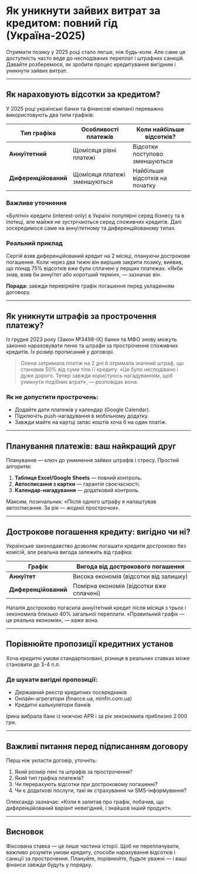 # Як уникнути зайвих витрат за кредитом: повний гід (Україна‑2025)

Отримати позику у 2025 році стало легше, ніж будь-коли. Але саме ця доступність часто веде до несподіваних переплат і штрафних санкцій. Давайте розберемося, як зробити процес кредитування вигідним і уникнути зайвих витрат.

---

## Як нараховують відсотки за кредитом?

У 2025 році українські банки та фінансові компанії переважно використовують два типи графіків:

| Тип графіка          | Особливості платежів         | Коли найбільше відсотків?      |
| -------------------- | ---------------------------- | ------------------------------ |
| **Аннуїтетний**      | Щомісяця рівні платежі       | Відсотки поступово зменшуються |
| **Диференційований** | Щомісяця платежі зменшуються | Найбільше відсотків на початку |

### Важливе уточнення

«Булітні» кредити (interest-only) в Україні популярні серед бізнесу та в іпотеці, але майже не зустрічаються серед споживчих кредитів. Далі зосередимося саме на аннуїтетному та диференційованому типах.

### Реальний приклад

Сергій взяв диференційований кредит на 2 місяці, плануючи дострокове погашення. Коли через два тижні він вирішив закрити позику, виявив, що понад 75% відсотків вже були сплачені у перших платежах. «Якби знав, взяв би аннуїтет або коротший термін», — зазначає він.

**Порада:** завжди перевіряйте графік погашення перед укладенням договору.

---

## Як уникнути штрафів за прострочення платежу?

Із грудня 2023 року (Закон №3498-IX) банки та МФО знову можуть законно нараховувати пеню та штрафи за прострочення споживчих кредитів. Їх розмір прописаний у договорі.

> Олена затримала платіж на 2 дні й отримала значний штраф, що становив 50% від суми тіла її кредиту. «Це було несподівано і дуже дорого. Тепер завжди користуюсь нагадуванням, щоб уникнути подібних втрат», — розповідає вона.

### Як не допустити прострочень:

* Додайте дати платежів у календар (Google Calendar).
* Підключіть push-нагадування в мобільному додатку.
* Завжди майте на картці запас коштів хоча б на один платіж.

---

## Планування платежів: ваш найкращий друг

Планування — ключ до уникнення зайвих штрафів і стресу. Простий алгоритм:

1. **Таблиця Excel/Google Sheets** — повний контроль.
2. **Автосписання з картки** — гарантія своєчасності.
3. **Календар-нагадування** — додатковий контроль.

Максим, позичальник: «Після одного штрафу я налаштував автосписання. За рік — жодної прострочки».

---

## Дострокове погашення кредиту: вигідно чи ні?

Українське законодавство дозволяє погашати кредити достроково без комісій, але реальна вигода залежить від графіка:

| Графік               | Вигода від дострокового погашення        |
| -------------------- | ---------------------------------------- |
| **Аннуїтет**         | Висока економія (відсотки від залишку)   |
| **Диференційований** | Помірна економія (відсотки вже сплачені) |

Наталія достроково погасила аннуїтетний кредит після місяця з трьох і зекономила близько 40% загальної переплати. «Правильний графік — це реальна економія», — каже вона.

---

## Порівнюйте пропозиції кредитних установ

Хоча кредитні умови стандартизовані, різниця в реальних ставках може становити до 3-4 п.п.

### Де шукати вигідні пропозиції:

* Державний реєстр кредитних посередників
* Онлайн-агрегатори (finance.ua, minfin.com.ua)
* Кредитні калькулятори банків

Ірина вибрала банк із нижчою APR і за рік зекономила приблизно 2 000 грн.

---

## Важливі питання перед підписанням договору

Перш ніж укласти договір, уточніть:

1. Який розмір пені та штрафів за прострочення?
2. Який тип графіка платежів?
3. Чи перерахують відсотки при достроковому погашенні?
4. Чи є додаткові послуги, такі як страхування чи SMS-інформування?

Олександр зазначає: «Коли я запитав про графік, побачив, що диференційований варіант невигідний, і знайшов інший продукт».

---

## Висновок

Фіксована ставка — це лише частина історії. Щоб не переплачувати, важливо розуміти умови кредиту, способи нарахування відсотків і санкції за прострочення. Плануйте, порівнюйте, будьте уважні — і ваші фінанси завжди будуть у порядку.
